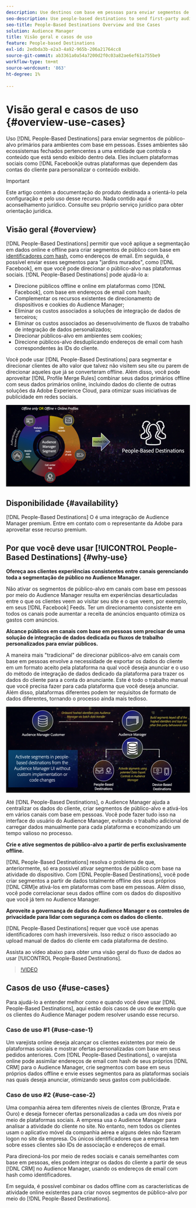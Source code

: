 ```yaml
---
description: Use destinos com base em pessoas para enviar segmentos de público-alvo primários para ambientes com base em pessoas. Esses ambientes são ecossistemas fechados pertencentes a uma entidade que controla o conteúdo que está sendo exibido dentro dela. Eles incluem plataformas sociais, como o Facebook, e outras plataformas que dependem das contas do cliente para personalizar o conteúdo exibido.
seo-description: Use people-based destinations to send first-party audience segments to people-based environments. These environments are closed ecosystems belonging to one entity that controls the content that is being displayed within it. They include social platforms such as Facebook, and other platforms that rely on customer accounts to personalize the displayed content.
seo-title: People-Based Destinations Overview and Use Cases
solution: Audience Manager
title: Visão geral e casos de uso
feature: People-based Destinations
exl-id: 2edbda3b-e2a3-4a92-965b-206a21764cc8
source-git-commit: ab3361a0a54a7200d2f0c03a82ae6ef61a755be9
workflow-type: tm+mt
source-wordcount: '863'
ht-degree: 1%

---
```


# Visão geral e casos de uso {#overview-use-cases}

Uso [!DNL People-Based Destinations] para enviar segmentos de público-alvo primários para ambientes com base em pessoas. Esses ambientes são ecossistemas fechados pertencentes a uma entidade que controla o conteúdo que está sendo exibido dentro dela. Eles incluem plataformas sociais como [!DNL Facebook]e outras plataformas que dependem das contas do cliente para personalizar o conteúdo exibido.

>[!IMPORTANT]
>Este artigo contém a documentação do produto destinada a orientá-lo pela configuração e pelo uso desse recurso. Nada contido aqui é aconselhamento jurídico. Consulte seu próprio serviço jurídico para obter orientação jurídica.

## Visão geral {#overview}

[!DNL People-Based Destinations] permitir que você aplique a segmentação em dados online e offline para criar segmentos de público com base em [identificadores com hash](people-based-destinations-prerequisites.md#hashing-requirements), como endereços de email. Em seguida, é possível enviar esses segmentos para &quot;jardins murados&quot;, como [!DNL Facebook], em que você pode direcionar o público-alvo nas plataformas sociais. [!DNL People-Based Destinations] pode ajudá-lo a:

* Direcione públicos offline e online em plataformas como [!DNL Facebook], com base em endereços de email com hash;
* Complementar os recursos existentes de direcionamento de dispositivos e cookies do Audience Manager;
* Eliminar os custos associados a soluções de integração de dados de terceiros;
* Eliminar os custos associados ao desenvolvimento de fluxos de trabalho de integração de dados personalizados;
* Direcionar públicos-alvo em ambientes sem cookies;
* Direcione públicos-alvo desduplicando endereços de email com hash correspondentes às IDs do cliente.

Você pode usar [!DNL People-Based Destinations] para segmentar e direcionar clientes de alto valor que talvez não visitem seu site ou parem de direcionar aqueles que já se converteram offline. Além disso, você pode aproveitar [!DNL Profile Merge Rules] combinar seus dados primários offline com seus dados primários online, incluindo dados do cliente de outras soluções da Adobe Experience Cloud, para otimizar suas iniciativas de publicidade em redes sociais.

![pbd-overview](assets/pbd-overview.png)

## Disponibilidade {#availability}

[!DNL People-Based Destinations] O é uma integração de Audience Manager premium. Entre em contato com o representante da Adobe para aproveitar esse recurso premium.

## Por que você deve usar [!UICONTROL People-Based Destinations] {#why-use}

**Ofereça aos clientes experiências consistentes entre canais gerenciando toda a segmentação de público no Audience Manager.**

Não ativar os segmentos de público-alvo em canais com base em pessoas por meio do Audience Manager resulta em experiências desarticuladas entre o que os clientes veem ao visitar seu site e o que veem, por exemplo, em seus [!DNL Facebook] Feeds. Ter um direcionamento consistente em todos os canais pode aumentar a receita de anúncios enquanto otimiza os gastos com anúncios.

**Alcance públicos em canais com base em pessoas sem precisar de uma solução de integração de dados dedicada ou fluxos de trabalho personalizados para enviar públicos.**

A maneira mais &quot;tradicional&quot; de direcionar públicos-alvo em canais com base em pessoas envolve a necessidade de exportar os dados do cliente em um formato aceito pela plataforma na qual você deseja anunciar e o uso do método de integração de dados dedicado da plataforma para trazer os dados do cliente para a conta do anunciante. Este é todo o trabalho manual que você precisa fazer para cada plataforma que você deseja anunciar. Além disso, plataformas diferentes podem ter requisitos de formato de dados diferentes, tornando o processo ainda mais tedioso.

![pbd-overview](assets/pbd-diagram.png)

Até [!DNL People-Based Destinations], o Audience Manager ajuda a centralizar os dados do cliente, criar segmentos de público-alvo e ativá-los em vários canais com base em pessoas. Você pode fazer tudo isso na interface do usuário do Audience Manager, evitando o trabalho adicional de carregar dados manualmente para cada plataforma e economizando um tempo valioso no processo.

**Crie e ative segmentos de público-alvo a partir de perfis exclusivamente offline.**

[!DNL People-Based Destinations] resolva o problema de que, anteriormente, só era possível ativar segmentos de público com base na atividade do dispositivo. Com [!DNL People-Based Destinations], você pode criar segmentos a partir de dados totalmente offline dos seus próprios [!DNL CRM]e ativá-los em plataformas com base em pessoas. Além disso, você pode correlacionar seus dados offline com os dados do dispositivo que você já tem no Audience Manager.

**Aproveite a governança de dados do Audience Manager e os controles de privacidade para lidar com segurança com os dados do cliente.**

[!DNL People-Based Destinations] requer que você use apenas identificadores com hash irreversíveis. Isso reduz o risco associado ao upload manual de dados do cliente em cada plataforma de destino.

Assista ao vídeo abaixo para obter uma visão geral do fluxo de dados ao usar [!UICONTROL People-Based Destinations].

>[!VIDEO](https://video.tv.adobe.com/v/28968/)

## Casos de uso {#use-cases}

Para ajudá-lo a entender melhor como e quando você deve usar [!DNL People-Based Destinations], aqui estão dois casos de uso de exemplo que os clientes do Audience Manager podem resolver usando esse recurso.

### Caso de uso #1 {#use-case-1}

Um varejista online deseja alcançar os clientes existentes por meio de plataformas sociais e mostrar ofertas personalizadas com base em seus pedidos anteriores. Com [!DNL People-Based Destinations], o varejista online pode assimilar endereços de email com hash de seus próprios [!DNL CRM] para o Audience Manager, crie segmentos com base em seus próprios dados offline e envie esses segmentos para as plataformas sociais nas quais deseja anunciar, otimizando seus gastos com publicidade.

### Caso de uso #2 {#use-case-2}

Uma companhia aérea tem diferentes níveis de clientes (Bronze, Prata e Ouro) e deseja fornecer ofertas personalizadas a cada um dos níveis por meio de plataformas sociais. A empresa usa o Audience Manager para analisar a atividade do cliente no site. No entanto, nem todos os clientes usam o aplicativo móvel da companhia aérea e alguns deles não fizeram logon no site da empresa. Os únicos identificadores que a empresa tem sobre esses clientes são IDs de associação e endereços de email.

Para direcioná-los por meio de redes sociais e canais semelhantes com base em pessoas, eles podem integrar os dados do cliente a partir de seus [!DNL CRM] no Audience Manager, usando os endereços de email com hash como identificadores.

Em seguida, é possível combinar os dados offline com as características de atividade online existentes para criar novos segmentos de público-alvo por meio do [!DNL People-Based Destinations].
